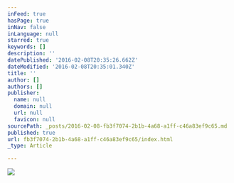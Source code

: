 ```yaml
---
inFeed: true
hasPage: true
inNav: false
inLanguage: null
starred: true
keywords: []
description: ''
datePublished: '2016-02-08T20:35:26.662Z'
dateModified: '2016-02-08T20:35:01.340Z'
title: ''
author: []
authors: []
publisher:
  name: null
  domain: null
  url: null
  favicon: null
sourcePath: _posts/2016-02-08-fb3f7074-2b1b-4a68-a1ff-c46a83ef9c65.md
published: true
url: fb3f7074-2b1b-4a68-a1ff-c46a83ef9c65/index.html
_type: Article

---
```

![](https://the-grid-user-content.s3-us-west-2.amazonaws.com/3882eedb-34b4-464a-8f56-7eee66051c95.jpg)